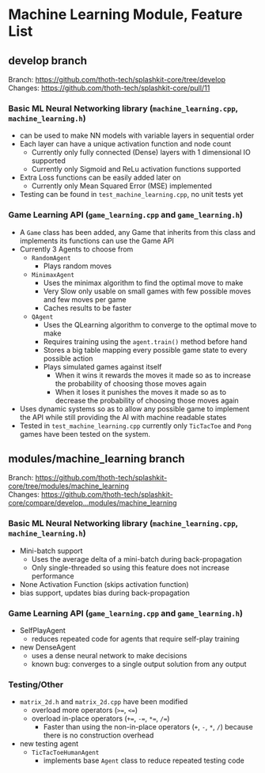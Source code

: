 # Machine Learning Module, Feature List

## develop branch

Branch: https://github.com/thoth-tech/splashkit-core/tree/develop  
Changes: https://github.com/thoth-tech/splashkit-core/pull/11

### Basic ML Neural Networking library (`machine_learning.cpp`, `machine_learning.h`)

- can be used to make NN models with variable layers in sequential order
- Each layer can have a unique activation function and node count
  - Currently only fully connected (Dense) layers with 1 dimensional IO supported
  - Currently only Sigmoid and ReLu activation functions supported
- Extra Loss functions can be easily added later on
  - Currently only Mean Squared Error (MSE) implemented
- Testing can be found in `test_machine_learning.cpp`, no unit tests yet

### Game Learning API (`game_learning.cpp` and `game_learning.h`)

- A `Game` class has been added, any Game that inherits from this class and implements its functions
  can use the Game API
- Currently 3 Agents to choose from
  - `RandomAgent`
    - Plays random moves
  - `MinimaxAgent`
    - Uses the minimax algorithm to find the optimal move to make
    - Very Slow only usable on small games with few possible moves and few moves per game
    - Caches results to be faster
  - `QAgent`
    - Uses the QLearning algorithm to converge to the optimal move to make
    - Requires training using the `agent.train()` method before hand
    - Stores a big table mapping every possible game state to every possible action
    - Plays simulated games against itself
      - When it wins it rewards the moves it made so as to increase the probability of choosing
        those moves again
      - When it loses it punishes the moves it made so as to decrease the probability of choosing
        those moves again
- Uses dynamic systems so as to allow any possible game to implement the API while still providing
  the AI with machine readable states
- Tested in `test_machine_learning.cpp` currently only `TicTacToe` and `Pong` games have been tested
  on the system.

## modules/machine_learning branch

Branch: https://github.com/thoth-tech/splashkit-core/tree/modules/machine_learning  
Changes: https://github.com/thoth-tech/splashkit-core/compare/develop...modules/machine_learning

### Basic ML Neural Networking library (`machine_learning.cpp`, `machine_learning.h`)

- Mini-batch support
  - Uses the average delta of a mini-batch during back-propagation
  - Only single-threaded so using this feature does not increase performance
- None Activation Function (skips activation function)
- bias support, updates bias during back-propagation

### Game Learning API (`game_learning.cpp` and `game_learning.h`)

- SelfPlayAgent
  - reduces repeated code for agents that require self-play training
- new DenseAgent
  - uses a dense neural network to make decisions
  - known bug: converges to a single output solution from any output

### Testing/Other

- `matrix_2d.h` and `matrix_2d.cpp` have been modified
  - overload more operators (`>=`, `<=`)
  - overload in-place operators (`+=`, `-=`, `*=`, `/=`)
    - Faster than using the non-in-place operators (`+`, `-`, `*`, `/`) because there is no
      construction overhead
- new testing agent
  - `TicTacToeHumanAgent`
    - implements base `Agent` class to reduce repeated testing code
